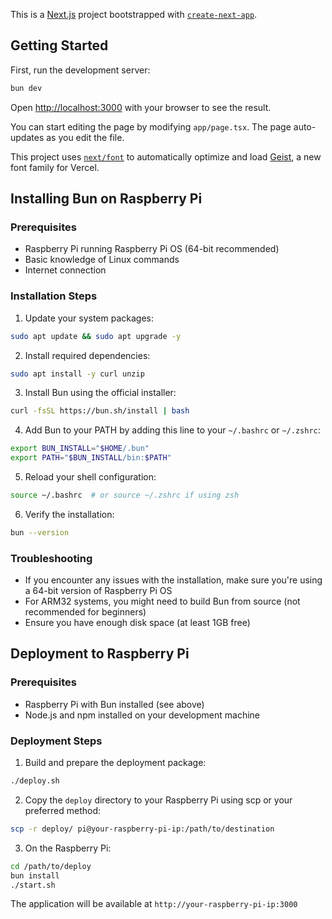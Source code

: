 This is a [Next.js](https://nextjs.org) project bootstrapped with [`create-next-app`](https://nextjs.org/docs/app/api-reference/cli/create-next-app).

## Getting Started

First, run the development server:

```bash
bun dev
```

Open [http://localhost:3000](http://localhost:3000) with your browser to see the result.

You can start editing the page by modifying `app/page.tsx`. The page auto-updates as you edit the file.

This project uses [`next/font`](https://nextjs.org/docs/app/building-your-application/optimizing/fonts) to automatically optimize and load [Geist](https://vercel.com/font), a new font family for Vercel.

## Installing Bun on Raspberry Pi

### Prerequisites

- Raspberry Pi running Raspberry Pi OS (64-bit recommended)
- Basic knowledge of Linux commands
- Internet connection

### Installation Steps

1. Update your system packages:

```bash
sudo apt update && sudo apt upgrade -y
```

2. Install required dependencies:

```bash
sudo apt install -y curl unzip
```

3. Install Bun using the official installer:

```bash
curl -fsSL https://bun.sh/install | bash
```

4. Add Bun to your PATH by adding this line to your `~/.bashrc` or `~/.zshrc`:

```bash
export BUN_INSTALL="$HOME/.bun"
export PATH="$BUN_INSTALL/bin:$PATH"
```

5. Reload your shell configuration:

```bash
source ~/.bashrc  # or source ~/.zshrc if using zsh
```

6. Verify the installation:

```bash
bun --version
```

### Troubleshooting

- If you encounter any issues with the installation, make sure you're using a 64-bit version of Raspberry Pi OS
- For ARM32 systems, you might need to build Bun from source (not recommended for beginners)
- Ensure you have enough disk space (at least 1GB free)

## Deployment to Raspberry Pi

### Prerequisites

- Raspberry Pi with Bun installed (see above)
- Node.js and npm installed on your development machine

### Deployment Steps

1. Build and prepare the deployment package:

```bash
./deploy.sh
```

2. Copy the `deploy` directory to your Raspberry Pi using scp or your preferred method:

```bash
scp -r deploy/ pi@your-raspberry-pi-ip:/path/to/destination
```

3. On the Raspberry Pi:

```bash
cd /path/to/deploy
bun install
./start.sh
```

The application will be available at `http://your-raspberry-pi-ip:3000`
